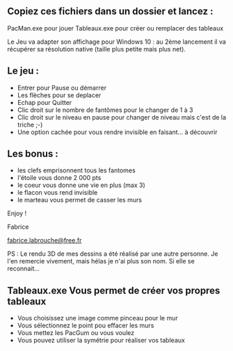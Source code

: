 
Copiez ces fichiers dans un dossier et lancez :
-
PacMan.exe pour jouer
Tableaux.exe pour créer ou remplacer des tableaux

Le Jeu va adapter son affichage pour Windows 10 :
au 2ème lancement il va récupérer sa résolution native (taille plus petite mais plus net).


Le jeu :
--------
- Entrer pour Pause ou démarrer
- Les flèches pour se deplacer
- Echap pour Quitter
- Clic droit sur le nombre de fantômes pour le changer de 1 à 3
- Clic droit sur le niveau en pause pour changer de niveau mais c'est de la triche ;-)
- Une option cachée pour vous rendre invisible en faisant... à découvrir


Les bonus :
-----------
- les clefs emprisonnent tous les fantomes
- l'étoile vous donne 2 000 pts
- le coeur vous donne une vie en plus (max 3)
- le flacon vous rend invisible
- le marteau vous permet de casser les murs


Enjoy !

Fabrice

<fabrice.labrouche@free.fr>


PS : Le rendu 3D de mes dessins a été réalisé par une autre personne. 
Je l'en remercie vivement, mais hélas je n'ai plus son nom. 
Si elle se reconnait...


Tableaux.exe Vous permet de créer vos propres tableaux
-
- Vous choisissez une image comme pinceau pour le mur
- Vous sélectionnez le point pou effacer les murs
- Vous mettez les PacGum ou vous voulez
- Vous pouvez utiliser la symétrie pour réaliser vos tableaux
